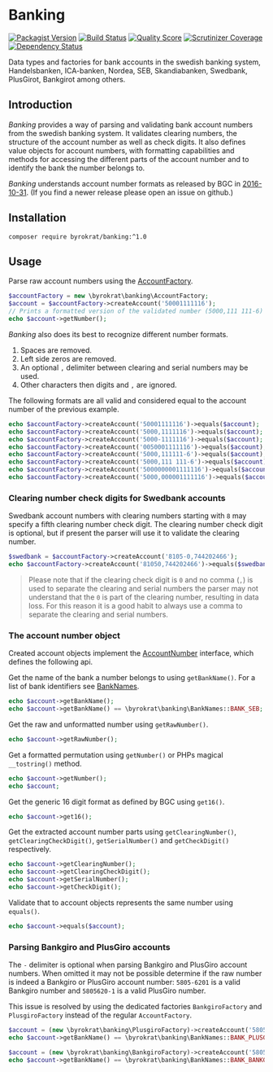# Banking

[![Packagist Version](https://img.shields.io/packagist/v/byrokrat/banking.svg?style=flat-square)](https://packagist.org/packages/byrokrat/banking)
[![Build Status](https://img.shields.io/travis/byrokrat/banking/master.svg?style=flat-square)](https://travis-ci.org/byrokrat/banking)
[![Quality Score](https://img.shields.io/scrutinizer/g/byrokrat/banking.svg?style=flat-square)](https://scrutinizer-ci.com/g/byrokrat/banking)
[![Scrutinizer Coverage](https://img.shields.io/scrutinizer/coverage/g/byrokrat/banking.svg?style=flat-square)](https://scrutinizer-ci.com/g/byrokrat/banking/?branch=master)
[![Dependency Status](https://img.shields.io/gemnasium/byrokrat/banking.svg?style=flat-square)](https://gemnasium.com/byrokrat/banking)

Data types and factories for bank accounts in the swedish banking system,
Handelsbanken, ICA-banken, Nordea, SEB, Skandiabanken, Swedbank, PlusGirot,
Bankgirot among others.

Introduction
------------
*Banking* provides a way of parsing and validating bank account numbers from the
swedish banking system. It validates clearing numbers, the structure of the
account number as well as check digits. It also defines value objects for account
numbers, with formatting capabilities and methods for accessing the different
parts of the account number and to identify the bank the number belongs to.

*Banking* understands account number formats as released by BGC in [2016-10-31](https://www.bankgirot.se/globalassets/dokument/anvandarmanualer/bankernaskontonummeruppbyggnad_anvandarmanual_sv.pdf). (If you find a newer release please open an issue on github.)

Installation
------------
```shell
composer require byrokrat/banking:^1.0
```

Usage
-----
Parse raw account numbers using the [AccountFactory](/src/AccountFactory.php).

<!--
    @example factory
    @expectOutput "5000,111 111-6"
-->
```php
$accountFactory = new \byrokrat\banking\AccountFactory;
$account = $accountFactory->createAccount('50001111116');
// Prints a formatted version of the validated number (5000,111 111-6)
echo $account->getNumber();
```

*Banking* also does its best to recognize different number formats.

1. Spaces are removed.
1. Left side zeros are removed.
1. An optional `,` delimiter between clearing and serial numbers may be used.
1. Other characters then digits and `,` are ignored.

The following formats are all valid and considered equal to the account number
of the previous example.

<!--
    @example formats
    @extends factory
    @expectOutput /^1+$/
-->
```php
echo $accountFactory->createAccount('50001111116')->equals($account);
echo $accountFactory->createAccount('5000,1111116')->equals($account);
echo $accountFactory->createAccount('5000-1111116')->equals($account);
echo $accountFactory->createAccount('0050001111116')->equals($account);
echo $accountFactory->createAccount('5000,111111-6')->equals($account);
echo $accountFactory->createAccount('5000,111 111-6')->equals($account);
echo $accountFactory->createAccount('5000000001111116')->equals($account);
echo $accountFactory->createAccount('5000,000001111116')->equals($account);
```

### Clearing number check digits for Swedbank accounts

Swedbank account numbers with clearing numbers starting with `8` may specify a
fifth clearing number check digit. The clearing number check digit is optional,
but if present the parser will use it to validate the clearing number.

<!--
    @example swedbank
    @extends factory
    @expectOutput /^1+$/
-->
```php
$swedbank = $accountFactory->createAccount('8105-0,744202466');
echo $accountFactory->createAccount('81050,744202466')->equals($swedbank);
```

> Please note that if the clearing check digit is `0` and no comma (`,`) is used
> to separate the clearing and serial numbers the parser may not understand that
> the `0` is part of the clearing number, resulting in data loss. For this
> reason it is a good habit to always use a comma to separate the clearing and
> serial numbers.

### The account number object

Created account objects implement the [AccountNumber](/src/AccountNumber.php)
interface, which defines the following api.

Get the name of the bank a number belongs to using `getBankName()`. For a list
of bank identifiers see [BankNames](/src/BankNames.php).

<!--
    @example getBankName
    @extends factory
    @expectOutput "SEB1"
-->
```php
echo $account->getBankName();
echo $account->getBankName() == \byrokrat\banking\BankNames::BANK_SEB;
```

Get the raw and unformatted number using `getRawNumber()`.

<!--
    @example getRawNumber
    @extends factory
    @expectOutput "50001111116"
-->
```php
echo $account->getRawNumber();
```

Get a formatted permutation using `getNumber()` or PHPs magical `__tostring()`
method.

<!--
    @example getNumber
    @extends factory
    @expectOutput "5000,111 111-65000,111 111-6"
-->
```php
echo $account->getNumber();
echo $account;
```

Get the generic 16 digit format as defined by BGC using `get16()`.

<!--
    @example get16
    @extends factory
    @expectOutput "5000000001111116"
-->
```php
echo $account->get16();
```

Get the extracted account number parts using `getClearingNumber()`,
`getClearingCheckDigit()`, `getSerialNumber()` and `getCheckDigit()`
respectively.

<!--
    @example parts
    @extends factory
    @expectOutput "50001111116"
-->
```php
echo $account->getClearingNumber();
echo $account->getClearingCheckDigit();
echo $account->getSerialNumber();
echo $account->getCheckDigit();
```

Validate that to account objects represents the same number using `equals()`.

<!--
    @example equals
    @extends factory
    @expectOutput "1"
-->
```php
echo $account->equals($account);
```

### Parsing Bankgiro and PlusGiro accounts

The `-` delimiter is optional when parsing Bankgiro and PlusGiro account numbers.
When omitted it may not be possible determine if the raw number is indeed a
Bankgiro or PlusGiro account number: `5805-6201` is a valid Bankgiro number and
`5805620-1` is a valid PlusGiro number.

This issue is resolved by using the dedicated factories `BankgiroFactory` and
`PlusgiroFactory` instead of the regular `AccountFactory`.

<!--
    @example plusgiro
    @expectOutput 1
-->
```php
$account = (new \byrokrat\banking\PlusgiroFactory)->createAccount('58056201');
echo $account->getBankName() == \byrokrat\banking\BankNames::BANK_PLUSGIRO;
```

<!--
    @example bankgiro
    @expectOutput 1
-->
```php
$account = (new \byrokrat\banking\BankgiroFactory)->createAccount('58056201');
echo $account->getBankName() == \byrokrat\banking\BankNames::BANK_BANKGIRO;
```
